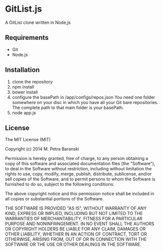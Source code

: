 # GitList.js

A GitList clone written in Node,js

## Requirements

* Git
* Node.js

## Installation

1. clone the repository
2. npm install
3. bower install
4. configure the basePath in /app/configs/repos.json
   You need one folder somewhere on your disc in which you have all your Git bare repositories.
   The complete path to that main folder is your basePath.
5. node app.js

## License

The MIT License (MIT)

Copyright (c) 2014 M. Petra Baranski

Permission is hereby granted, free of charge, to any person obtaining a copy
of this software and associated documentation files (the "Software"), to deal
in the Software without restriction, including without limitation the rights
to use, copy, modify, merge, publish, distribute, sublicense, and/or sell
copies of the Software, and to permit persons to whom the Software is
furnished to do so, subject to the following conditions:

The above copyright notice and this permission notice shall be included in all
copies or substantial portions of the Software.

THE SOFTWARE IS PROVIDED "AS IS", WITHOUT WARRANTY OF ANY KIND, EXPRESS OR
IMPLIED, INCLUDING BUT NOT LIMITED TO THE WARRANTIES OF MERCHANTABILITY,
FITNESS FOR A PARTICULAR PURPOSE AND NONINFRINGEMENT. IN NO EVENT SHALL THE
AUTHORS OR COPYRIGHT HOLDERS BE LIABLE FOR ANY CLAIM, DAMAGES OR OTHER
LIABILITY, WHETHER IN AN ACTION OF CONTRACT, TORT OR OTHERWISE, ARISING FROM,
OUT OF OR IN CONNECTION WITH THE SOFTWARE OR THE USE OR OTHER DEALINGS IN THE
SOFTWARE.
